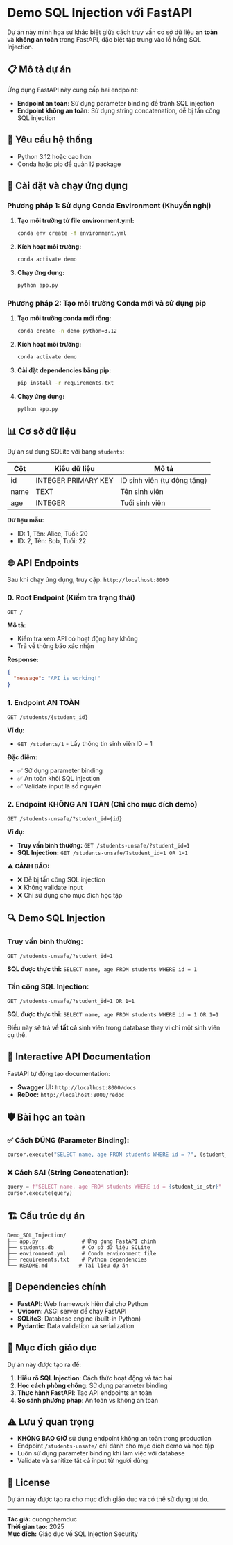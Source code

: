 # Demo SQL Injection với FastAPI

Dự án này minh họa sự khác biệt giữa cách truy vấn cơ sở dữ liệu **an toàn** và **không an toàn** trong FastAPI, đặc biệt tập trung vào lỗ hổng SQL Injection.

## 📋 Mô tả dự án

Ứng dụng FastAPI này cung cấp hai endpoint:
- **Endpoint an toàn**: Sử dụng parameter binding để tránh SQL injection
- **Endpoint không an toàn**: Sử dụng string concatenation, dễ bị tấn công SQL injection

## 🔧 Yêu cầu hệ thống

- Python 3.12 hoặc cao hơn
- Conda hoặc pip để quản lý package

## 🚀 Cài đặt và chạy ứng dụng

### Phương pháp 1: Sử dụng Conda Environment (Khuyến nghị)

1. **Tạo môi trường từ file environment.yml:**
   ```bash
   conda env create -f environment.yml
   ```

2. **Kích hoạt môi trường:**
   ```bash
   conda activate demo
   ```

3. **Chạy ứng dụng:**
   ```bash
   python app.py
   ```

### Phương pháp 2: Tạo môi trường Conda mới và sử dụng pip

1. **Tạo môi trường conda mới rỗng:**
   ```bash
   conda create -n demo python=3.12
   ```

2. **Kích hoạt môi trường:**
   ```bash
   conda activate demo
   ```

3. **Cài đặt dependencies bằng pip:**
   ```bash
   pip install -r requirements.txt
   ```

4. **Chạy ứng dụng:**
   ```bash
   python app.py
   ```

## 📊 Cơ sở dữ liệu

Dự án sử dụng SQLite với bảng `students`:

| Cột | Kiểu dữ liệu | Mô tả |
|-----|-------------|-------|
| id  | INTEGER PRIMARY KEY | ID sinh viên (tự động tăng) |
| name | TEXT | Tên sinh viên |
| age | INTEGER | Tuổi sinh viên |

**Dữ liệu mẫu:**
- ID: 1, Tên: Alice, Tuổi: 20
- ID: 2, Tên: Bob, Tuổi: 22

## 🌐 API Endpoints

Sau khi chạy ứng dụng, truy cập: `http://localhost:8000`

### 0. Root Endpoint (Kiểm tra trạng thái)
```
GET /
```

**Mô tả:**
- Kiểm tra xem API có hoạt động hay không
- Trả về thông báo xác nhận

**Response:**
```json
{
  "message": "API is working!"
}
```

### 1. Endpoint AN TOÀN
```
GET /students/{student_id}
```

**Ví dụ:**
- `GET /students/1` - Lấy thông tin sinh viên ID = 1

**Đặc điểm:**
- ✅ Sử dụng parameter binding
- ✅ An toàn khỏi SQL injection
- ✅ Validate input là số nguyên

### 2. Endpoint KHÔNG AN TOÀN (Chỉ cho mục đích demo)
```
GET /students-unsafe/?student_id={id}
```

**Ví dụ:**
- **Truy vấn bình thường:** `GET /students-unsafe/?student_id=1`
- **SQL Injection:** `GET /students-unsafe/?student_id=1 OR 1=1`

**⚠️ CẢNH BÁO:**
- ❌ Dễ bị tấn công SQL injection
- ❌ Không validate input
- ❌ Chỉ sử dụng cho mục đích học tập

## 🔍 Demo SQL Injection

### Truy vấn bình thường:
```
GET /students-unsafe/?student_id=1
```
**SQL được thực thi:** `SELECT name, age FROM students WHERE id = 1`

### Tấn công SQL Injection:
```
GET /students-unsafe/?student_id=1 OR 1=1
```
**SQL được thực thi:** `SELECT name, age FROM students WHERE id = 1 OR 1=1`

Điều này sẽ trả về **tất cả** sinh viên trong database thay vì chỉ một sinh viên cụ thể.

## 📖 Interactive API Documentation

FastAPI tự động tạo documentation:
- **Swagger UI:** `http://localhost:8000/docs`
- **ReDoc:** `http://localhost:8000/redoc`

## 🛡️ Bài học an toàn

### ✅ Cách ĐÚNG (Parameter Binding):
```python
cursor.execute("SELECT name, age FROM students WHERE id = ?", (student_id,))
```

### ❌ Cách SAI (String Concatenation):
```python
query = f"SELECT name, age FROM students WHERE id = {student_id_str}"
cursor.execute(query)
```

## 🏗️ Cấu trúc dự án

```
Demo_SQL_Injection/
├── app.py              # Ứng dụng FastAPI chính
├── students.db         # Cơ sở dữ liệu SQLite
├── environment.yml     # Conda environment file
├── requirements.txt    # Python dependencies
└── README.md          # Tài liệu dự án
```

## 🔧 Dependencies chính

- **FastAPI**: Web framework hiện đại cho Python
- **Uvicorn**: ASGI server để chạy FastAPI
- **SQLite3**: Database engine (built-in Python)
- **Pydantic**: Data validation và serialization

## 🎯 Mục đích giáo dục

Dự án này được tạo ra để:
1. **Hiểu rõ SQL Injection**: Cách thức hoạt động và tác hại
2. **Học cách phòng chống**: Sử dụng parameter binding
3. **Thực hành FastAPI**: Tạo API endpoints an toàn
4. **So sánh phương pháp**: An toàn vs không an toàn

## ⚠️ Lưu ý quan trọng

- **KHÔNG BAO GIỜ** sử dụng endpoint không an toàn trong production
- Endpoint `/students-unsafe/` chỉ dành cho mục đích demo và học tập
- Luôn sử dụng parameter binding khi làm việc với database
- Validate và sanitize tất cả input từ người dùng

## 📝 License

Dự án này được tạo ra cho mục đích giáo dục và có thể sử dụng tự do.

---

**Tác giả:** cuongphamduc  
**Thời gian tạo:** 2025  
**Mục đích:** Giáo dục về SQL Injection Security
